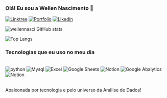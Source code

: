 ### Olá! Eu sou a Wellen Nascimento 👋

[![Linktree](https://img.shields.io/badge/linktree-39E09B?style=for-the-badge&logo=linktree&logoColor=white)](https://linktr.ee/wellen.nascimento)
[![Portfolio](https://img.shields.io/website?label=Portfolio&style=for-the-badge&url=https://sites.google.com/view/wellen)](https://sites.google.com/view/wellen)
[![Likedin](https://img.shields.io/badge/LinkedIn-0077B5?style=for-the-badge&logo=linkedin&logoColor=white)](https://www.linkedin.com/in/wellen/)

![wellennasci GitHub stats](https://github-readme-stats.vercel.app/api?username=wellennasci&show_icons=true&theme=onedark)

![Top Langs](https://github-readme-stats.vercel.app/api/top-langs/?username=wellennasci&hide_progress=true)

### Tecnologias que eu uso no meu dia

<div style="display: inline_block"><br/>
   <img align="center" alt="python" src="https://img.shields.io/badge/Python-3776AB?style=for-the-badge&logo=python&logoColor=white"/>
   <img align="center" alt="Mysql" src="https://img.shields.io/badge/MySQL-00000F?style=for-the-badge&logo=mysql&logoColor=white"/>
   <img align="center" alt="Excel" src="https://img.shields.io/badge/Microsoft_Excel-217346?style=for-the-badge&logo=microsoft-excel&logoColor=white"/>
   <img align="center" alt="Google Sheets" src="https://img.shields.io/badge/Google%20Sheets-34A853?style=for-the-badge&logo=google-sheets&logoColor=white"/>
   <img align="center" alt="Notion" src="https://img.shields.io/badge/Notion-000000?style=for-the-badge&logo=notion&logoColor=white"/>
   <img align="center" alt="Google Abalytics" src="https://img.shields.io/badge/Google%20Analytics-E37400?style=for-the-badge&logo=google%20analytics&logoColor=white"/>
   <img align="center" alt="Notion" src="https://img.shields.io/badge/Tableau-E97627?style=for-the-badge&logo=Tableau&logoColor=white"/>

</div><br/>

Apaixonada por tecnologia e pelo universo da Análise de Dados!
